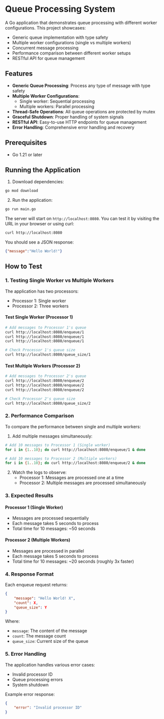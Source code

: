 # Queue Processing System

A Go application that demonstrates queue processing with different worker configurations. This project showcases:

- Generic queue implementation with type safety
- Multiple worker configurations (single vs multiple workers)
- Concurrent message processing
- Performance comparison between different worker setups
- RESTful API for queue management

## Features

- **Generic Queue Processing**: Process any type of message with type safety
- **Multiple Worker Configurations**:
  - Single worker: Sequential processing
  - Multiple workers: Parallel processing
- **Thread-Safe Operations**: All queue operations are protected by mutex
- **Graceful Shutdown**: Proper handling of system signals
- **RESTful API**: Easy-to-use HTTP endpoints for queue management
- **Error Handling**: Comprehensive error handling and recovery

## Prerequisites

- Go 1.21 or later

## Running the Application

1. Download dependencies:
```bash
go mod download
```

2. Run the application:
```bash
go run main.go
```

The server will start on `http://localhost:8080`. You can test it by visiting the URL in your browser or using curl:

```bash
curl http://localhost:8080
```

You should see a JSON response:
```json
{"message":"Hello World!"}
```

## How to Test

### 1. Testing Single Worker vs Multiple Workers

The application has two processors:
- Processor 1: Single worker
- Processor 2: Three workers

#### Test Single Worker (Processor 1)
```bash
# Add messages to Processor 1's queue
curl http://localhost:8080/enqueue/1
curl http://localhost:8080/enqueue/1
curl http://localhost:8080/enqueue/1

# Check Processor 1's queue size
curl http://localhost:8080/queue_size/1
```

#### Test Multiple Workers (Processor 2)
```bash
# Add messages to Processor 2's queue
curl http://localhost:8080/enqueue/2
curl http://localhost:8080/enqueue/2
curl http://localhost:8080/enqueue/2

# Check Processor 2's queue size
curl http://localhost:8080/queue_size/2
```

### 2. Performance Comparison

To compare the performance between single and multiple workers:

1. Add multiple messages simultaneously:
```bash
# Add 10 messages to Processor 1 (Single worker)
for i in {1..10}; do curl http://localhost:8080/enqueue/1 & done

# Add 10 messages to Processor 2 (Multiple workers)
for i in {1..10}; do curl http://localhost:8080/enqueue/2 & done
```

2. Watch the logs to observe:
   - Processor 1: Messages are processed one at a time
   - Processor 2: Multiple messages are processed simultaneously

### 3. Expected Results

#### Processor 1 (Single Worker)
- Messages are processed sequentially
- Each message takes 5 seconds to process
- Total time for 10 messages: ~50 seconds

#### Processor 2 (Multiple Workers)
- Messages are processed in parallel
- Each message takes 5 seconds to process
- Total time for 10 messages: ~20 seconds (roughly 3x faster)

### 4. Response Format

Each enqueue request returns:
```json
{
    "message": "Hello World! X",
    "count": X,
    "queue_size": Y
}
```

Where:
- `message`: The content of the message
- `count`: The message count
- `queue_size`: Current size of the queue

### 5. Error Handling

The application handles various error cases:
- Invalid processor ID
- Queue processing errors
- System shutdown

Example error response:
```json
{
    "error": "Invalid processor ID"
}
``` 

